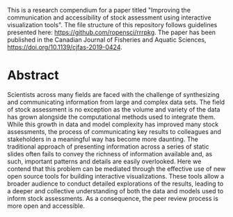 
This is a research compendium for a paper titled "Improving the communication and accessibility of stock assessment using interactive visualization tools". The file structure of this repository follows guidelines presented here: https://github.com/ropensci/rrrpkg. The paper has been published in the Canadian Journal of Fisheries and Aquatic Sciences, https://doi.org/10.1139/cjfas-2019-0424.

# Abstract

Scientists across many fields are faced with the challenge of synthesizing and communicating information from large and complex data sets. The field of stock assessment is no exception as the volume and variety of the data has grown alongside the computational methods used to integrate them. While this growth in data and model complexity has improved many stock assessments, the process of communicating key results to colleagues and stakeholders in a meaningful way has become more daunting. The traditional approach of presenting information across a series of static slides often fails to convey the richness of information available and, as such, important patterns and details are easily overlooked. Here we contend that this problem can be mediated through the effective use of new open source tools for building interactive visualizations. These tools allow a broader audience to conduct detailed explorations of the results, leading to a deeper and collective understanding of both the data and models used to inform stock assessments. As a consequence, the peer review process is more open and accessible.
